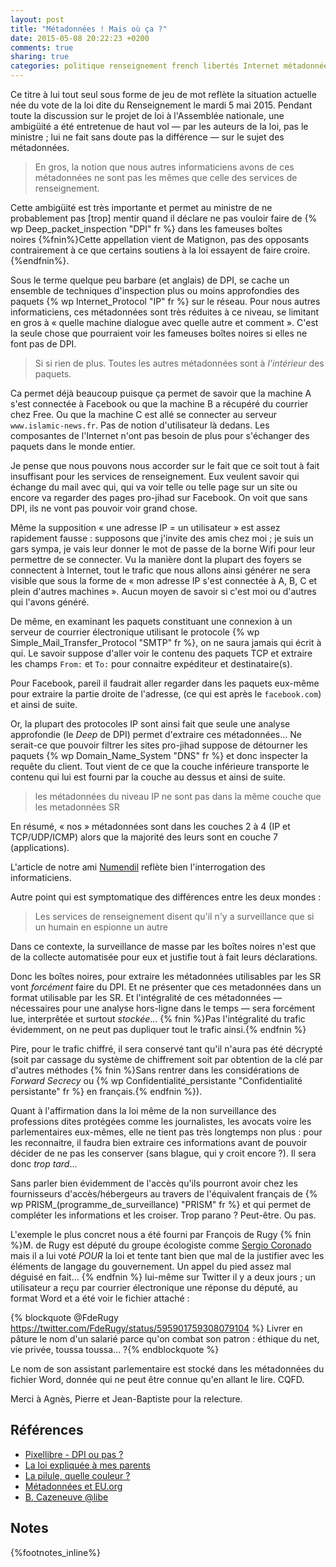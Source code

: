 ```yaml
---
layout: post
title: "Métadonnées ! Mais où ça ?"
date: 2015-05-08 20:22:23 +0200
comments: true
sharing: true
categories: politique renseignement french libertés Internet métadonnées
---
```


Ce titre à lui tout seul sous forme de jeu de mot reflète la situation actuelle née du vote de la loi dite du Renseignement le mardi 5 mai 2015. Pendant toute la discussion sur le projet de loi à l'Assemblée nationale, une ambigüité a été entretenue de haut vol — par les auteurs de la loi, pas le ministre ; lui ne fait sans doute pas la différence — sur le sujet des métadonnées.

>En gros, la notion que nous autres informaticiens avons de ces métadonnées ne sont pas les mêmes que celle des services de renseignement.

Cette ambigüité est très importante et permet au ministre de ne probablement pas [trop] mentir quand il déclare ne pas vouloir faire de {% wp Deep_packet_inspection "DPI" fr %} dans les fameuses boîtes noires {%fnin%}Cette appellation vient de Matignon, pas des opposants contrairement à ce que certains soutiens à la loi essayent de faire croire.{%endfnin%}.
<!--more-->
Sous le terme quelque peu barbare (et anglais) de DPI, se cache un ensemble de techniques d'inspection plus ou moins approfondies des paquets {% wp Internet_Protocol "IP" fr %} sur le réseau. Pour nous autres informaticiens, ces métadonnées sont très réduites à ce niveau, se limitant en gros à « quelle machine dialogue avec quelle autre et comment ». C'est la seule chose que pourraient voir les fameuses boîtes noires si elles ne font pas de DPI. 

>Si si rien de plus. Toutes les autres métadonnées sont à *l'intérieur* des paquets.

Ca permet déjà beaucoup puisque ça permet de savoir que la machine A s'est connectée à Facebook ou que la machine B a récupéré du courrier chez Free. Ou que la machine C est allé se connecter au serveur `www.islamic-news.fr`. Pas de notion d'utilisateur là dedans. Les composantes de l'Internet n'ont pas besoin de plus pour s'échanger des paquets dans le monde entier.

Je pense que nous pouvons nous accorder sur le fait que ce soit tout à fait insuffisant pour les services de renseignement. Eux veulent savoir qui échange du mail avec qui, qui va voir telle ou telle page sur un site ou encore va regarder des pages pro-jihad sur Facebook. On voit que sans DPI, ils ne vont pas pouvoir voir grand chose.

Même la supposition « une adresse IP = un utilisateur » est assez rapidement fausse : supposons que j'invite des amis chez moi ; je suis un gars sympa, je vais leur donner le mot de passe de la borne Wifi pour leur permettre de se connecter. Vu la manière dont la plupart des foyers se connectent à Internet, tout le trafic que nous allons ainsi générer ne sera visible que sous la forme de « mon adresse IP s'est connectée à A, B, C et plein d'autres machines ». Aucun moyen de savoir si c'est moi ou d'autres qui l'avons généré.

De même, en examinant les paquets constituant une connexion à un serveur de courrier électronique utilisant le protocole {% wp Simple_Mail_Transfer_Protocol "SMTP" fr %}, on ne saura jamais qui écrit à qui. Le savoir suppose d'aller voir le contenu des paquets TCP et extraire les champs `From:` et `To:` pour connaitre expéditeur et destinataire(s). 

Pour Facebook, pareil il faudrait aller regarder dans les paquets eux-même pour extraire la partie droite de l'adresse, (ce qui est après le `facebook.com`) et ainsi de suite.

Or, la plupart des protocoles IP sont ainsi fait que seule une analyse approfondie (le *Deep* de DPI) permet d'extraire ces métadonnées… Ne serait-ce que pouvoir filtrer les sites pro-jihad suppose de détourner les paquets {% wp Domain_Name_System "DNS" fr %} et donc inspecter la requête du client. Tout vient de ce que la couche inférieure transporte le contenu qui lui est fourni par la couche au dessus et ainsi de suite.

>les métadonnées du niveau IP ne sont pas dans la même couche que les metadonnées SR

En résumé, « nos » métadonnées sont dans les couches 2 à 4 (IP et TCP/UDP/ICMP) alors que la majorité des leurs sont en couche 7 (applications). 

L'article de notre ami [Numendil](https://twitter.com/Numendil) reflète bien l'interrogation des informaticiens.

Autre point qui est symptomatique des différences entre les deux mondes :

>Les services de renseignement disent qu'il n'y a surveillance que si un humain en espionne un autre

Dans ce contexte, la surveillance de masse par les boîtes noires n'est que de la collecte automatisée pour eux et justifie tout à fait leurs déclarations.

Donc les boîtes noires, pour extraire les métadonnées utilisables par les SR vont *forcément* faire du DPI. Et ne présenter que ces metadonnées dans un format utilisable par les SR. Et l'intégralité de ces métadonnées  — nécessaires pour une analyse hors-ligne dans le temps — sera forcément lue, interprêtée et surtout *stockée*… {% fnin %}Pas l'intégralité du trafic évidemment, on ne peut pas dupliquer tout le trafic ainsi.{% endfnin %}

Pire, pour le trafic chiffré, il sera conservé tant qu'il n'aura pas été décrypté (soit par cassage du système de chiffrement soit par obtention de la clé par d'autres méthodes {% fnin %}Sans rentrer dans les considérations de *Forward Secrecy* ou {% wp Confidentialité_persistante "Confidentialité persistante" fr %} en français.{% endfnin %}). 

Quant à l'affirmation dans la loi même de la non surveillance des professions dites protégées comme les journalistes, les avocats voire les parlementaires eux-mêmes, elle ne tient pas très longtemps non plus : pour les reconnaitre, il faudra bien extraire ces informations avant de pouvoir décider de ne pas les conserver (sans blague, qui y croit encore ?). Il sera donc *trop tard*…

Sans parler bien évidemment de l'accès qu'ils pourront avoir chez les fournisseurs d'accès/hébergeurs au travers de l'équivalent français de {% wp PRISM_(programme_de_surveillance) "PRISM" fr %} et qui permet de compléter les informations et les croiser. Trop parano ? Peut-être. Ou pas.

L'exemple le plus concret nous a été fourni par François de Rugy {% fnin %}M. de Rugy est député du groupe écologiste comme [Sergio Coronado](https://twitter.com/sergiocoronado) mais il a lui voté *POUR* la loi et tente tant bien que mal de la justifier avec les éléments de langage du gouvernement. Un appel du pied assez mal déguisé en fait… {% endfnin %} lui-même sur Twitter il y a deux jours ; un utilisateur a reçu par courrier électronique une réponse du député, au format Word et a été voir le fichier attaché :

{% blockquote @FdeRugy https://twitter.com/FdeRugy/status/595901759308079104 %}
Livrer en pâture le nom d'un salarié parce qu'on combat son patron :  éthique du net, vie privée, toussa toussa... ?{% endblockquote %}

Le nom de son assistant parlementaire est stocké dans les métadonnées du fichier Word, donnée qui ne peut être connue qu'en allant le lire. CQFD.

Merci à Agnès, Pierre et Jean-Baptiste pour la relecture. 

Références
----------
- [Pixellibre - DPI ou pas ?](http://pixellibre.net/2015/04/les-boites-noires-si-ce-nest-pas-du-dpi-quest-ce-que-ca-sera/)
- [La loi expliquée à mes parents](http://blog.jbfavre.org/2015/04/07/loi-renseignement-expliquee-simplement/)
- [La pilule, quelle couleur ?](http://blog.jbfavre.org/2015/04/20/la-pilule-vous-la-preferez-bleue-ou-rouge/)
- [Métadonnées et EU.org](http://signal.eu.org/blog/2015/04/20/eu-org-les-metadonnees-et-la-loi-renseignement/)
- [B. Cazeneuve @libe](http://www.liberation.fr/societe/2015/04/10/parler-de-surveillance-generalisee-est-un-mensonge_1238662) 

Notes
-----
{%footnotes_inline%}

